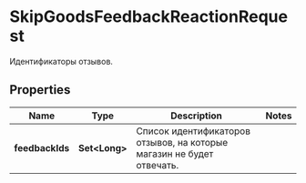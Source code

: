 

# SkipGoodsFeedbackReactionRequest

Идентификаторы отзывов.

## Properties

Name | Type | Description | Notes
------------ | ------------- | ------------- | -------------
**feedbackIds** | **Set&lt;Long&gt;** | Список идентификаторов отзывов, на которые магазин не будет отвечать. | 



